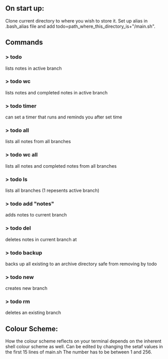 ## On start up:

Clone current directory to where you wish to store it.
Set up alias in .bash_alias file and add todo=path_where_this_directory_is+"/main.sh".

## Commands
### > todo
lists notes in active branch
### > todo wc
lists notes and completed notes in active branch
### > todo timer
can set a timer that runs and reminds you after set time
### > todo all
lists all notes from all branches
### > todo wc all
lists all notes and completed notes from all branches
### > todo ls
lists all branches (1 repesents active branch)
### > todo add \"notes\"
adds notes to current branch
### > todo del <num>
deletes notes in current branch at <num>
### > todo backup
backs up all existing to an archive directory safe from removing by todo
### > todo new <branch-name>
creates new branch
### > todo rm <branch-name>
deletes an existing branch

## Colour Scheme:
How the colour scheme reflects on your terminal depends on the inherent shell colour scheme as well. Can be edited by changing the setaf values in the first 15 lines of main.sh The number has to be between 1 and 256.
